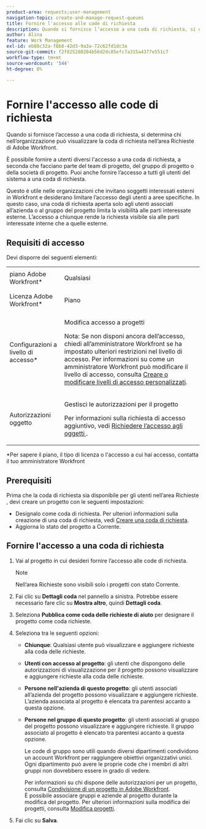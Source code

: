 ```yaml
---
product-area: requests;user-management
navigation-topic: create-and-manage-request-queues
title: Fornire l'accesso alle code di richiesta
description: Quando si fornisce l’accesso a una coda di richiesta, si determina chi nell’organizzazione può visualizzare la coda di richiesta nell’area Richieste di Adobe Workfront.
author: Alina
feature: Work Management
exl-id: eb88c32a-f8b8-42d3-9a3a-72c62fd1dc3a
source-git-commit: f2f825280204b56d2dc85efc7a315a4377e551c7
workflow-type: tm+mt
source-wordcount: '544'
ht-degree: 0%

---
```


# Fornire l&#39;accesso alle code di richiesta

Quando si fornisce l’accesso a una coda di richiesta, si determina chi nell’organizzazione può visualizzare la coda di richiesta nell’area Richieste di Adobe Workfront.

È possibile fornire a utenti diversi l&#39;accesso a una coda di richiesta, a seconda che facciano parte del team di progetto, del gruppo di progetto o della società di progetto. Puoi anche fornire l’accesso a tutti gli utenti del sistema a una coda di richiesta. 

Questo è utile nelle organizzazioni che invitano soggetti interessati esterni in Workfront e desiderano limitare l’accesso degli utenti a aree specifiche. In questo caso, una coda di richiesta aperta solo agli utenti associati all’azienda o al gruppo del progetto limita la visibilità alle parti interessate esterne. L’accesso a chiunque rende la richiesta visibile sia alle parti interessate interne che a quelle esterne.

## Requisiti di accesso

Devi disporre dei seguenti elementi:

<table style="table-layout:auto"> 
 <col> 
 <col> 
 <tbody> 
  <tr> 
   <td role="rowheader">piano Adobe Workfront*</td> 
   <td> <p>Qualsiasi </p> </td> 
  </tr> 
  <tr> 
   <td role="rowheader">Licenza Adobe Workfront*</td> 
   <td> <p>Piano </p> </td> 
  </tr> 
  <tr> 
   <td role="rowheader">Configurazioni a livello di accesso*</td> 
   <td> <p>Modifica accesso a progetti</p> <p>Nota: Se non disponi ancora dell’accesso, chiedi all’amministratore Workfront se ha impostato ulteriori restrizioni nel livello di accesso. Per informazioni su come un amministratore Workfront può modificare il livello di accesso, consulta <a href="../../../administration-and-setup/add-users/configure-and-grant-access/create-modify-access-levels.md" class="MCXref xref">Creare o modificare livelli di accesso personalizzati</a>.</p> </td> 
  </tr> 
  <tr> 
   <td role="rowheader">Autorizzazioni oggetto</td> 
   <td> <p> Gestisci le autorizzazioni per il progetto</p> <p>Per informazioni sulla richiesta di accesso aggiuntivo, vedi <a href="../../../workfront-basics/grant-and-request-access-to-objects/request-access.md" class="MCXref xref">Richiedere l’accesso agli oggetti </a>.</p> </td> 
  </tr> 
 </tbody> 
</table>

&#42;Per sapere il piano, il tipo di licenza o l&#39;accesso a cui hai accesso, contatta il tuo amministratore Workfront

## Prerequisiti

Prima che la coda di richiesta sia disponibile per gli utenti nell’area Richieste , devi creare un progetto con le seguenti impostazioni:

* Designalo come coda di richiesta. Per ulteriori informazioni sulla creazione di una coda di richiesta, vedi [Creare una coda di richiesta](../../../manage-work/requests/create-and-manage-request-queues/create-request-queue.md).
* Aggiorna lo stato del progetto a Corrente.

## Fornire l&#39;accesso a una coda di richiesta

1. Vai al progetto in cui desideri fornire l’accesso alle code di richiesta.

   >[!NOTE]
   >
   >Nell’area Richieste sono visibili solo i progetti con stato Corrente.

1. Fai clic su **Dettagli coda** nel pannello a sinistra. Potrebbe essere necessario fare clic su **Mostra altro**, quindi **Dettagli coda**.
1. Seleziona **Pubblica come coda delle richieste di aiuto** per designare il progetto come coda richieste.
1. Seleziona tra le seguenti opzioni:

   * **Chiunque**: Qualsiasi utente può visualizzare e aggiungere richieste alla coda delle richieste.
   * **Utenti con accesso al progetto**: gli utenti che dispongono delle autorizzazioni di visualizzazione per il progetto possono visualizzare e aggiungere richieste alla coda delle richieste. 
   * **Persone nell&#39;azienda di questo progetto**: gli utenti associati all’azienda del progetto possono visualizzare e aggiungere richieste. L’azienda associata al progetto è elencata tra parentesi accanto a questa opzione. 
   * **Persone nel gruppo di questo progetto**: gli utenti associati al gruppo del progetto possono visualizzare e aggiungere richieste. Il gruppo associato al progetto è elencato tra parentesi accanto a questa opzione.

      Le code di gruppo sono utili quando diversi dipartimenti condividono un account Workfront per raggiungere obiettivi organizzativi unici. Ogni dipartimento può avere le proprie code che i membri di altri gruppi non dovrebbero essere in grado di vedere.

      Per informazioni su chi dispone delle autorizzazioni per un progetto, consulta [Condivisione di un progetto in Adobe Workfront](../../../workfront-basics/grant-and-request-access-to-objects/share-a-project.md).\
      È possibile associare gruppi e aziende al progetto durante la modifica del progetto. Per ulteriori informazioni sulla modifica dei progetti, consulta [Modifica progetti](../../../manage-work/projects/manage-projects/edit-projects.md).

1. Fai clic su **Salva**.

